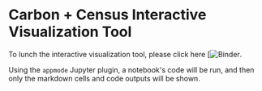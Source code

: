 # Carbon + Census Interactive Visualization Tool

To lunch the interactive visualization tool, please click here [![Binder](https://hub-binder.mybinder.ovh/user/yancheng-go-carbon-plus-58bait3a/apps/Carbon_plus_Colab_v2_app.ipynb?appmode_scroll=0).

Using the `appmode` Jupyter plugin, a notebook's code will be run, and then only the markdown cells and
code outputs will be shown.
